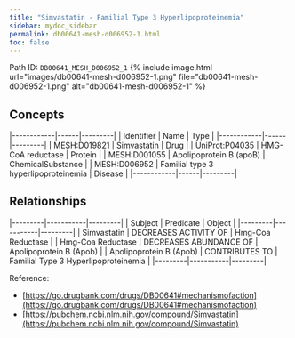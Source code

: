 ```yaml
---
title: "Simvastatin - Familial Type 3 Hyperlipoproteinemia"
sidebar: mydoc_sidebar
permalink: db00641-mesh-d006952-1.html
toc: false 
---
```



Path ID: `DB00641_MESH_D006952_1`
{% include image.html url="images/db00641-mesh-d006952-1.png" file="db00641-mesh-d006952-1.png" alt="db00641-mesh-d006952-1" %}

## Concepts

|------------|------|---------|
| Identifier | Name | Type    |
|------------|------|---------|
| MESH:D019821 | Simvastatin | Drug |
| UniProt:P04035 | HMG-CoA reductase | Protein |
| MESH:D001055 | Apolipoprotein B (apoB) | ChemicalSubstance |
| MESH:D006952 | Familial type 3 hyperlipoproteinemia | Disease |
|------------|------|---------|

## Relationships

|---------|-----------|---------|
| Subject | Predicate | Object  |
|---------|-----------|---------|
| Simvastatin | DECREASES ACTIVITY OF | Hmg-Coa Reductase |
| Hmg-Coa Reductase | DECREASES ABUNDANCE OF | Apolipoprotein B (Apob) |
| Apolipoprotein B (Apob) | CONTRIBUTES TO | Familial Type 3 Hyperlipoproteinemia |
|---------|-----------|---------|

Reference: 
  - [https://go.drugbank.com/drugs/DB00641#mechanismofaction](https://go.drugbank.com/drugs/DB00641#mechanismofaction)
  - [https://pubchem.ncbi.nlm.nih.gov/compound/Simvastatin](https://pubchem.ncbi.nlm.nih.gov/compound/Simvastatin)
